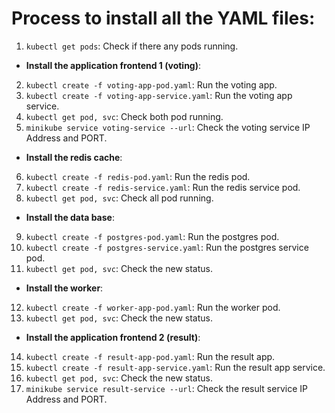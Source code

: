 # Process to install all the YAML files:

1. `kubectl get pods`: Check if there any pods running.

- **Install the application frontend 1 (voting)**:
2. `kubectl create -f voting-app-pod.yaml`: Run the voting app.
3. `kubectl create -f voting-app-service.yaml`: Run the voting app service.
4. `kubectl get pod, svc`: Check both pod running.
5. `minikube service voting-service --url`: Check the voting service IP Address and PORT.

- **Install the redis cache**:
6. `kubectl create -f redis-pod.yaml`: Run the redis pod.
7. `kubectl create -f redis-service.yaml`: Run the redis service pod.
8. `kubectl get pod, svc`: Check all pod running.

- **Install the data base**:
9. `kubectl create -f postgres-pod.yaml`: Run the postgres pod.
10. `kubectl create -f postgres-service.yaml`: Run the postgres service pod.
11. `kubectl get pod, svc`: Check the new status.

- **Install the worker**:
12. `kubectl create -f worker-app-pod.yaml`: Run the worker pod.
13. `kubectl get pod, svc`: Check the new status.

- **Install the application frontend 2 (result)**:
14. `kubectl create -f result-app-pod.yaml`: Run the result app.
15. `kubectl create -f result-app-service.yaml`: Run the result app service.
16. `kubectl get pod, svc`: Check the new status.
17. `minikube service result-service --url`: Check the result service IP Address and PORT.